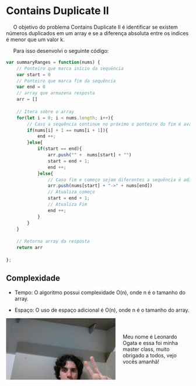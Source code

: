 # Contains Duplicate II

&nbsp;&nbsp;&nbsp;&nbsp; O objetivo do problema Contains Duplicate II é identificar se existem números duplicados em um array e se a diferença absoluta entre os indices é menor que um valor k.

&nbsp;&nbsp;&nbsp;&nbsp; Para isso desenvolvi o seguinte código: 

```javascript
var summaryRanges = function(nums) {
    // Ponteiro que marca início da sequência
    var start = 0
    // Ponteiro que marca fim da sequência
    var end = 0
    // array que armazena resposta
    arr = []

    // Itera sobre o array
    for(let i = 0; i < nums.length; i++){
        // Caso a sequência continue no próximo o ponteiro do fim é avançado  
        if(nums[i] + 1 == nums[i + 1]){
            end ++;
        }else{
            if(start == end){
                arr.push("" +  nums[start] + "")
                start = end + 1;
                end ++;
            }else{
                // Caso fim e começo sejam diferentes a sequência é adicionada
                arr.push(nums[start] + "->" + nums[end])
                // Atualiza começo
                start = end + 1;
                // Atualiza Fim
                end ++;
            }
        }
    }

    // Retorna array da resposta
    return arr

}; 
```

## Complexidade
- Tempo: O algoritmo possui complexidade O(n), onde n é o tamanho do array.

- Espaço: O uso de espaço adicional é O(n), onde n é o tamanho do array.

<div style="display: flex; align-items: center; justify-content: center;">
    <img src="leoogata43.jpg" alt="leoogata" style="width: 300px; height: auto; margin-right: 20px;">
    <div>
        <p>Meu nome é Leonardo Ogata e essa foi minha master class, muito obrigado a todos, vejo vocês amanhã!</p>
    </div>
</div>
